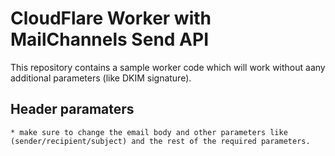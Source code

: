 # CloudFlare Worker with MailChannels Send API

This repository contains a sample worker code which will work without aany additional parameters (like DKIM signature). 

## Header paramaters
    * make sure to change the email body and other parameters like 
    (sender/recipient/subject) and the rest of the required parameters. 